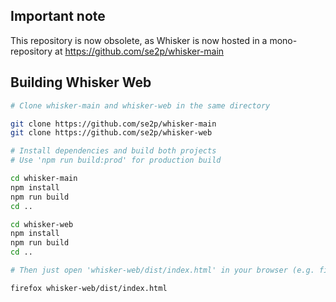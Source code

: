 ## Important note

This repository is now obsolete, as Whisker is now hosted in a mono-repository at https://github.com/se2p/whisker-main

## Building Whisker Web

```bash
# Clone whisker-main and whisker-web in the same directory

git clone https://github.com/se2p/whisker-main
git clone https://github.com/se2p/whisker-web

# Install dependencies and build both projects
# Use 'npm run build:prod' for production build

cd whisker-main
npm install
npm run build
cd ..

cd whisker-web
npm install
npm run build
cd ..

# Then just open 'whisker-web/dist/index.html' in your browser (e.g. firefox)

firefox whisker-web/dist/index.html
```
